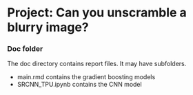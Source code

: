 # Project: Can you unscramble a blurry image? 

### Doc folder

The doc directory contains report files. It may have subfolders.
+ main.rmd contains the gradient boosting models
+ SRCNN_TPU.ipynb contains the CNN model

